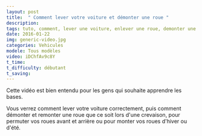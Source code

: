 ```yaml
---
layout: post
title:  " Comment lever votre voiture et démonter une roue "
description: 
tags: tuto, comment, lever une voiture, enlever une roue, demonter une roue, changer une roue, permuter roues, soulever une voiture, utiliser un cric,
date: 2016-01-22
img: generic-video.jpg
categories: Vehicules
modele: Tous modèles
video: iDChfAv9c8Y
t_time:
t_difficulty: débutant
t_saving:
---
```

Cette vidéo est bien entendu pour les gens qui souhaite apprendre les bases. 

Vous verrez comment lever votre voiture correctement, puis comment démonter et remonter une roue que ce soit lors d'une crevaison, pour permuter vos roues avant et arrière ou pour monter vos roues d'hiver ou d'été.